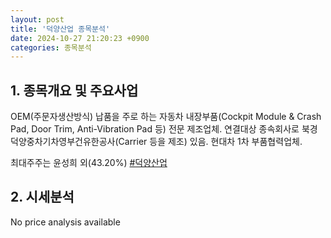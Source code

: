 ```yaml
---
layout: post
title: '덕양산업 종목분석'
date: 2024-10-27 21:20:23 +0900
categories: 종목분석
---
```


## 1. 종목개요 및 주요사업

OEM(주문자생산방식) 납품을 주로 하는 자동차 내장부품(Cockpit Module & Crash Pad, Door Trim, Anti-Vibration Pad 등) 전문 제조업체. 연결대상 종속회사로 북경덕양중차기차영부건유한공사(Carrier 등을 제조) 있음. 현대차 1차 부품협력업체.

최대주주는 윤성희 외(43.20%)
[#덕양산업](#)

## 2. 시세분석

No price analysis available
